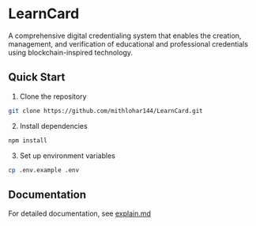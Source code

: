 # LearnCard

A comprehensive digital credentialing system that enables the creation, management, and verification of educational and professional credentials using blockchain-inspired technology.

## Quick Start

1. Clone the repository
```bash
git clone https://github.com/mithlohar144/LearnCard.git
```

2. Install dependencies
```bash
npm install
```

3. Set up environment variables
```bash
cp .env.example .env
```

## Documentation

For detailed documentation, see [explain.md](explain.md)
